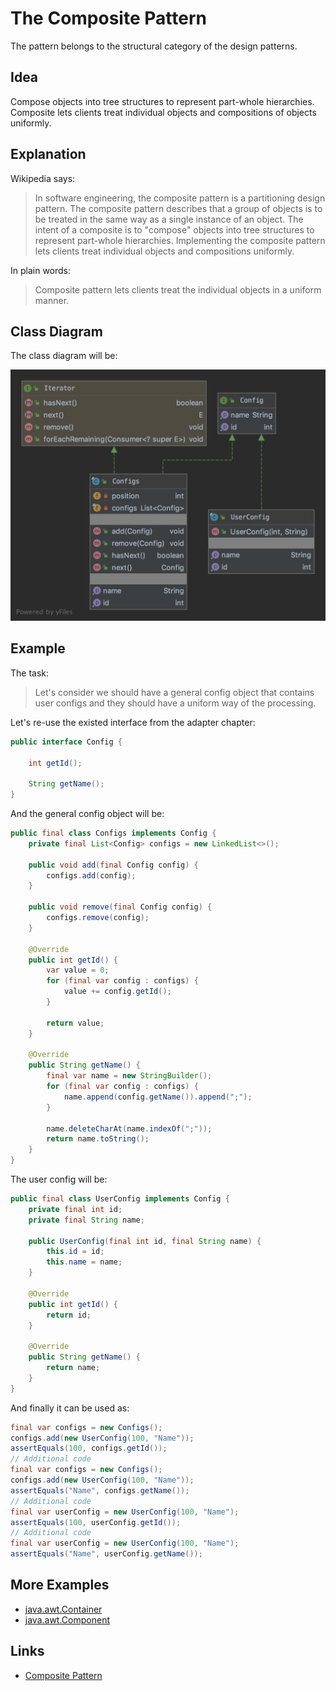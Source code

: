 # The Composite Pattern

The pattern belongs to the structural category of the design patterns.

## Idea 

Compose objects into tree structures to represent part-whole hierarchies. Composite lets clients treat individual objects 
and compositions of objects uniformly.

## Explanation

Wikipedia says:

> In software engineering, the composite pattern is a partitioning design pattern. The composite pattern describes that 
a group of objects is to be treated in the same way as a single instance of an object. The intent of a composite is 
to "compose" objects into tree structures to represent part-whole hierarchies. Implementing the composite pattern lets 
clients treat individual objects and compositions uniformly.

In plain words:

> Composite pattern lets clients treat the individual objects in a uniform manner.

## Class Diagram

The class diagram will be:

![alt text](../etc/composite.png "Composite class diagram")

## Example

The task:

> Let's consider we should have a general config object that contains user configs and they should have a uniform way of 
the processing.

Let's re-use the existed interface from the adapter chapter:

```java
public interface Config {

    int getId();

    String getName();
}
```

And the general config object will be:

```java
public final class Configs implements Config {
    private final List<Config> configs = new LinkedList<>();

    public void add(final Config config) {
        configs.add(config);
    }

    public void remove(final Config config) {
        configs.remove(config);
    }

    @Override
    public int getId() {
        var value = 0;
        for (final var config : configs) {
            value += config.getId();
        }

        return value;
    }

    @Override
    public String getName() {
        final var name = new StringBuilder();
        for (final var config : configs) {
            name.append(config.getName()).append(";");
        }

        name.deleteCharAt(name.indexOf(";"));
        return name.toString();
    }
}
```

The user config will be:

```java
public final class UserConfig implements Config {
    private final int id;
    private final String name;

    public UserConfig(final int id, final String name) {
        this.id = id;
        this.name = name;
    }

    @Override
    public int getId() {
        return id;
    }

    @Override
    public String getName() {
        return name;
    }
}
```

And finally it can be used as:

```java
final var configs = new Configs();
configs.add(new UserConfig(100, "Name"));
assertEquals(100, configs.getId());
// Additional code
final var configs = new Configs();
configs.add(new UserConfig(100, "Name"));
assertEquals("Name", configs.getName());
// Additional code
final var userConfig = new UserConfig(100, "Name");
assertEquals(100, userConfig.getId());
// Additional code
final var userConfig = new UserConfig(100, "Name");
assertEquals("Name", userConfig.getName());
```

## More Examples

* [java.awt.Container](https://docs.oracle.com/en/java/javase/11/docs/api/java.desktop/java/awt/Container.html)
* [java.awt.Component](https://docs.oracle.com/en/java/javase/11/docs/api/java.desktop/java/awt/Component.html)

## Links

* [Composite Pattern](https://en.wikipedia.org/wiki/Composite_pattern)